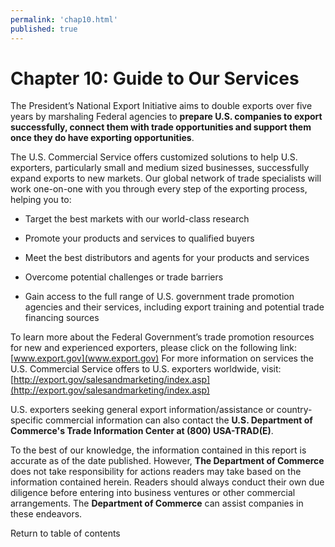 ```yaml
--- 
permalink: 'chap10.html' 
published: true 
---
```

<h1 id="chap10">Chapter 10: Guide to Our Services</h1>

The President’s National Export Initiative aims to double exports over five years by marshaling Federal agencies to **prepare U.S. companies to export successfully, connect them with trade opportunities and support them once they do have exporting opportunities**.

The U.S. Commercial Service offers customized solutions to help U.S. exporters, particularly small and medium sized businesses, successfully expand exports to new markets. Our global network of trade specialists will work one-on-one with you through every step of the exporting process, helping you to:

* Target the best markets with our world-class research

* Promote your products and services to qualified buyers

* Meet the best distributors and agents for your products and services

* Overcome potential challenges or trade barriers

* Gain access to the full range of U.S. government trade promotion agencies and their services, including export training and potential trade financing sources

To learn more about the Federal Government’s trade promotion resources for new and experienced exporters, please click on the following link: [www.export.gov](www.export.gov) For more information on services the U.S. Commercial Service offers to U.S. exporters worldwide, visit: [http://export.gov/salesandmarketing/index.asp](http://export.gov/salesandmarketing/index.asp)

U.S. exporters seeking general export information/assistance or country-specific commercial information can also contact the **U.S. Department of Commerce's Trade Information Center at (800) USA-TRAD(E)**.

To the best of our knowledge, the information contained in this report is accurate as of the date published. However, **The Department of Commerce** does not take responsibility for actions readers may take based on the information contained herein. Readers should always conduct their own due diligence before entering into business ventures or other commercial arrangements. The **Department of Commerce** can assist companies in these endeavors.

Return to table of contents